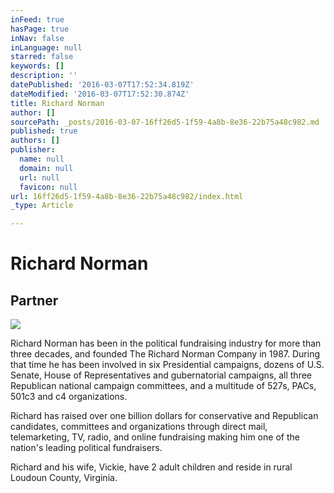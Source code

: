 ```yaml
---
inFeed: true
hasPage: true
inNav: false
inLanguage: null
starred: false
keywords: []
description: ''
datePublished: '2016-03-07T17:52:34.819Z'
dateModified: '2016-03-07T17:52:30.874Z'
title: Richard Norman
author: []
sourcePath: _posts/2016-03-07-16ff26d5-1f59-4a8b-8e36-22b75a48c982.md
published: true
authors: []
publisher:
  name: null
  domain: null
  url: null
  favicon: null
url: 16ff26d5-1f59-4a8b-8e36-22b75a48c982/index.html
_type: Article

---
```

# Richard Norman

## Partner
![](https://the-grid-user-content.s3-us-west-2.amazonaws.com/8f9037f9-6173-461c-9985-40c1f4b144de.jpg)

Richard Norman has been in the political fundraising industry for more than three decades, and founded The Richard Norman Company in 1987\. During that time he has been involved in six Presidential campaigns, dozens of U.S. Senate, House of Representatives and gubernatorial campaigns, all three Republican national campaign committees, and a multitude of 527s, PACs, 501c3 and c4 organizations.

Richard has raised over one billion dollars for conservative and Republican candidates, committees and organizations through direct mail, telemarketing, TV, radio, and online fundraising making him one of the nation's leading political fundraisers.

Richard and his wife, Vickie, have 2 adult children and reside in rural Loudoun County, Virginia.